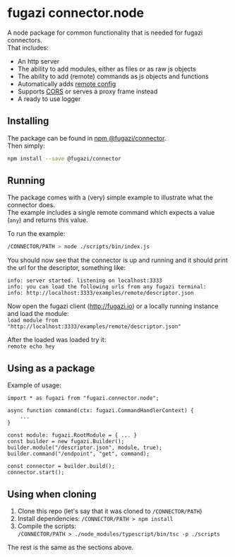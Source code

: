 # fugazi connector.node

A node package for common functionality that is needed for fugazi connectors.  
That includes:

* An http server
* The ability to add modules, either as files or as raw js objects
* The ability to add (remote) commands as js objects and functions
* Automatically adds [remote config](https://github.com/fugazi-io/webclient/blob/master/docs/components/modules.md#remote-module)
* Supports [CORS](https://developer.mozilla.org/en-US/docs/Web/HTTP/Access_control_CORS) or serves a proxy frame instead
* A ready to use logger

## Installing
The package can be found in [npm @fugazi/connector](https://www.npmjs.com/package/@fugazi/connector).  
Then simply:
```bash
npm install --save @fugazi/connector
```

## Running
The package comes with a (very) simple example to illustrate what the connector does.  
The example includes a single remote command which expects a value (`any`) and returns this value.  

To run the example:
```bash
/CONNECTOR/PATH > node ./scripts/bin/index.js
```

You should now see that the connector is up and running and it should print the url for the descriptor, something like:
```
info: server started. listening on localhost:3333
info: you can load the following urls from any fugazi terminal:
info: http://localhost:3333/examples/remote/descriptor.json
```

Now open the fugazi client (http://fugazi.io) or a locally running instance and load the module:  
`load module from "http://localhost:3333/examples/remote/descriptor.json"`

After the loaded was loaded try it:  
`remote echo hey`

## Using as a package
Example of usage:
```
import * as fugazi from "fugazi.connector.node";

async function command(ctx: fugazi.CommandHandlerContext) {
    ...
}

const module: fugazi.RootModule = { ... }
const builder = new fugazi.Builder();
builder.module("/descriptor.json", module, true);
builder.command("/endpoint", "get", command);

const connector = builder.build();
connector.start();
```

## Using when cloning
1. Clone this repo (let's say that it was cloned to `/CONNECTOR/PATH`)
2. Install dependencies: `/CONNECTOR/PATH > npm install`
3. Compile the scripts:  
`/CONNECTOR/PATH > ./node_modules/typescript/bin/tsc -p ./scripts`

The rest is the same as the sections above.
